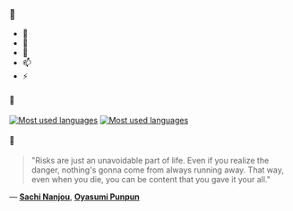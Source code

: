 ### 👋

- 🔭
- 🌱
- 💬
- 📫
- ⚡

#### 🧏

[![Most used languages](https://github-readme-stats-aynah.vercel.app/api/top-langs/?username=aynh&theme=solarized-dark&langs_count=6&layout=compact&hide_title=true)](https://github.com/anuraghazra/github-readme-stats#gh-dark-mode-only)
[![Most used languages](https://github-readme-stats-aynah.vercel.app/api/top-langs/?username=aynh&theme=solarized-light&langs_count=6&layout=compact&hide_title=true)](https://github.com/anuraghazra/github-readme-stats#gh-light-mode-only)

#### 💬

> "Risks are just an unavoidable part of life. Even if you realize the danger, nothing's gonna come from always running away. That way, even when you die, you can be content that you gave it your all."

&mdash; [**Sachi Nanjou**](https://myanimelist.net/character.php?q=Sachi%20Nanjou&cat=character), [**Oyasumi Punpun**](https://myanimelist.net/search/all?q=Oyasumi%20Punpun&cat=all)
